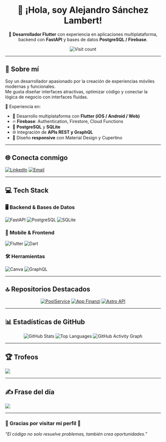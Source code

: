 <div align="center">

# 👋 ¡Hola, soy Alejandro Sánchez Lambert!

💙 **Desarrollador Flutter** con experiencia en aplicaciones multiplataforma, backend con **FastAPI** y bases de datos **PostgreSQL / Firebase**.

<img src="https://visitcount.itsvg.in/api?id=alexsl98&icon=0&color=0" alt="Visit count" />

</div>

---

## 💫 Sobre mí
Soy un desarrollador apasionado por la creación de experiencias móviles modernas y funcionales.  
Me gusta diseñar interfaces atractivas, optimizar código y conectar la lógica de negocio con interfaces fluidas.

🧩 Experiencia en:
- 📱 Desarrollo multiplataforma con **Flutter (iOS / Android / Web)**  
- 🔥 **Firebase**: Authentication, Firestore, Cloud Functions  
- 🐘 **PostgreSQL** y **SQLite**  
- 🌐 Integración de **APIs REST y GraphQL**  
- 🎨 Diseño **responsive** con Material Design y Cupertino  

---

## 🌐 Conecta conmigo
[![LinkedIn](https://img.shields.io/badge/LinkedIn-%230077B5.svg?logo=linkedin&logoColor=white)](https://www.linkedin.com/in/alejandro-sánchez-lambert-522b32382/)
[![Email](https://img.shields.io/badge/Email-D14836?logo=gmail&logoColor=white)](mailto:alexslambert7@gmail.com)

---

## 💻 Tech Stack

### 🖥️ Backend & Bases de Datos
![FastAPI](https://img.shields.io/badge/FastAPI-005571?style=for-the-badge&logo=fastapi)
![PostgreSQL](https://img.shields.io/badge/PostgreSQL-%23316192.svg?style=for-the-badge&logo=postgresql&logoColor=white)
![SQLite](https://img.shields.io/badge/SQLite-%2307405e.svg?style=for-the-badge&logo=sqlite&logoColor=white)

### 📱 Mobile & Frontend
![Flutter](https://img.shields.io/badge/Flutter-%2302569B.svg?style=for-the-badge&logo=Flutter&logoColor=white)
![Dart](https://img.shields.io/badge/Dart-%230175C2.svg?style=for-the-badge&logo=dart&logoColor=white)

### 🛠️ Herramientas
![Canva](https://img.shields.io/badge/Canva-%2300C4CC.svg?style=for-the-badge&logo=Canva&logoColor=white)
![GraphQL](https://img.shields.io/badge/GraphQL-E10098?style=for-the-badge&logo=graphql&logoColor=white)

---

## 🔝 Repositorios Destacados
<div align="center">

[![PoolService](https://github-readme-stats.vercel.app/api/pin/?username=alexsl98&repo=poolservice&theme=tokyonight)](https://github.com/alexsl98/poolservice)
[![App Finanzi](https://github-readme-stats.vercel.app/api/pin/?username=alexsl98&repo=app_finanzi&theme=tokyonight)](https://github.com/alexsl98/app_finanzi)
[![Astro API](https://github-readme-stats.vercel.app/api/pin/?username=alexsl98&repo=astro_api&theme=tokyonight)](https://github.com/alexsl98/astro_api)

</div>

---

## 📊 Estadísticas de GitHub
<div align="center">

<img src="https://github-readme-stats.vercel.app/api?username=alexsl98&theme=tokyonight&include_all_commits=true&count_private=true&hide_border=false" alt="GitHub Stats" />
<img src="https://github-readme-stats.vercel.app/api/top-langs/?username=alexsl98&theme=tokyonight&layout=compact&hide_border=false" alt="Top Languages" />
<img src="https://github-readme-activity-graph.vercel.app/graph?username=alexsl98&bg_color=212121&color=ffffff&line=404db0&point=ffcd42&area=true&hide_border=true" alt="GitHub Activity Graph" />

</div>

---

## 🏆 Trofeos
![](https://github-profile-trophy.vercel.app/?username=alexsl98&theme=radical&no-frame=false&no-bg=true&margin-w=4)

---

## ✍️ Frase del día
![](https://quotes-github-readme.vercel.app/api?type=horizontal&theme=radical)

---

### 💬 Gracias por visitar mi perfil 🙌
_“El código no solo resuelve problemas, también crea oportunidades.”_

